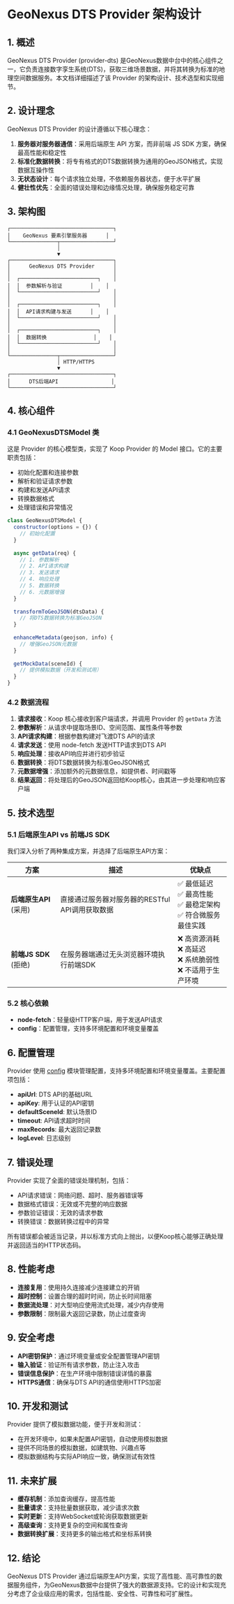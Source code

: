 # GeoNexus DTS Provider 架构设计

## 1. 概述

GeoNexus DTS Provider (provider-dts) 是GeoNexus数据中台中的核心组件之一，它负责连接数字孪生系统(DTS)，获取三维场景数据，并将其转换为标准的地理空间数据服务。本文档详细描述了该 Provider 的架构设计、技术选型和实现细节。

## 2. 设计理念

GeoNexus DTS Provider 的设计遵循以下核心理念：

1. **服务器对服务器通信**：采用后端原生 API 方案，而非前端 JS SDK 方案，确保最高性能和稳定性
2. **标准化数据转换**：将专有格式的DTS数据转换为通用的GeoJSON格式，实现数据互操作性
3. **无状态设计**：每个请求独立处理，不依赖服务器状态，便于水平扩展
4. **健壮性优先**：全面的错误处理和边缘情况处理，确保服务稳定可靠

## 3. 架构图

```
┌─────────────────────────────────┐
│    GeoNexus 要素引擎服务器      │
└───────────────┬─────────────────┘
                │
                ▼
┌─────────────────────────────────┐
│      GeoNexus DTS Provider      │
│                                 │
│  ┌─────────────────────────┐    │
│  │  参数解析与验证         │    │
│  └─────────────────────────┘    │
│                                 │
│  ┌─────────────────────────┐    │
│  │  API请求构建与发送      │    │
│  └─────────────────────────┘    │
│                                 │
│  ┌─────────────────────────┐    │
│  │  数据转换               │    │
│  └─────────────────────────┘    │
│                                 │
└───────────────┬─────────────────┘
                │ HTTP/HTTPS
                ▼
┌─────────────────────────────────┐
│      DTS后端API                 │
└─────────────────────────────────┘
```

## 4. 核心组件

### 4.1 GeoNexusDTSModel 类

这是 Provider 的核心模型类，实现了 Koop Provider 的 Model 接口。它的主要职责包括：

- 初始化配置和连接参数
- 解析和验证请求参数
- 构建和发送API请求
- 转换数据格式
- 处理错误和异常情况

```javascript
class GeoNexusDTSModel {
  constructor(options = {}) {
    // 初始化配置
  }
  
  async getData(req) {
    // 1. 参数解析
    // 2. API请求构建
    // 3. 发送请求
    // 4. 响应处理
    // 5. 数据转换
    // 6. 元数据增强
  }
  
  transformToGeoJSON(dtsData) {
    // 将DTS数据转换为标准GeoJSON
  }
  
  enhanceMetadata(geojson, info) {
    // 增强GeoJSON元数据
  }
  
  getMockData(sceneId) {
    // 提供模拟数据（开发和测试用）
  }
}
```

### 4.2 数据流程

1. **请求接收**：Koop 核心接收到客户端请求，并调用 Provider 的 `getData` 方法
2. **参数解析**：从请求中提取场景ID、空间范围、属性条件等参数
3. **API请求构建**：根据参数构建对飞渡DTS API的请求
4. **请求发送**：使用 node-fetch 发送HTTP请求到DTS API
5. **响应处理**：接收API响应并进行初步验证
6. **数据转换**：将DTS数据转换为标准GeoJSON格式
7. **元数据增强**：添加额外的元数据信息，如提供者、时间戳等
8. **结果返回**：将处理后的GeoJSON返回给Koop核心，由其进一步处理和响应客户端

## 5. 技术选型

### 5.1 后端原生API vs 前端JS SDK

我们深入分析了两种集成方案，并选择了后端原生API方案：

| 方案 | 描述 | 优缺点 |
|------|------|--------|
| **后端原生API** (采用) | 直接通过服务器对服务器的RESTful API调用获取数据 | ✅ 最低延迟<br>✅ 最高性能<br>✅ 最稳定架构<br>✅ 符合微服务最佳实践 |
| **前端JS SDK** (拒绝) | 在服务器端通过无头浏览器环境执行前端SDK | ❌ 高资源消耗<br>❌ 高延迟<br>❌ 系统脆弱性<br>❌ 不适用于生产环境 |

### 5.2 核心依赖

- **node-fetch**：轻量级HTTP客户端，用于发送API请求
- **config**：配置管理，支持多环境配置和环境变量覆盖

## 6. 配置管理

Provider 使用 [config](https://www.npmjs.com/package/config) 模块管理配置，支持多环境配置和环境变量覆盖。主要配置项包括：

- **apiUrl**: DTS API的基础URL
- **apiKey**: 用于认证的API密钥
- **defaultSceneId**: 默认场景ID
- **timeout**: API请求超时时间
- **maxRecords**: 最大返回记录数
- **logLevel**: 日志级别

## 7. 错误处理

Provider 实现了全面的错误处理机制，包括：

- API请求错误：网络问题、超时、服务器错误等
- 数据格式错误：无效或不完整的响应数据
- 参数验证错误：无效的请求参数
- 转换错误：数据转换过程中的异常

所有错误都会被适当记录，并以标准方式向上抛出，以便Koop核心能够正确处理并返回适当的HTTP状态码。

## 8. 性能考虑

- **连接复用**：使用持久连接减少连接建立的开销
- **超时控制**：设置合理的超时时间，防止长时间阻塞
- **数据流处理**：对大型响应使用流式处理，减少内存使用
- **参数限制**：限制最大返回记录数，防止过度查询

## 9. 安全考虑

- **API密钥保护**：通过环境变量或安全配置管理API密钥
- **输入验证**：验证所有请求参数，防止注入攻击
- **错误信息保护**：在生产环境中限制错误详情的暴露
- **HTTPS通信**：确保与DTS API的通信使用HTTPS加密

## 10. 开发和测试

Provider 提供了模拟数据功能，便于开发和测试：

- 在开发环境中，如果未配置API密钥，自动使用模拟数据
- 提供不同场景的模拟数据，如建筑物、兴趣点等
- 模拟数据结构与实际API响应一致，确保测试有效性

## 11. 未来扩展

- **缓存机制**：添加查询缓存，提高性能
- **批量请求**：支持批量数据获取，减少请求次数
- **实时更新**：支持WebSocket或轮询获取数据更新
- **高级查询**：支持更复杂的空间和属性查询
- **数据转换扩展**：支持更多的输出格式和坐标系转换

## 12. 结论

GeoNexus DTS Provider 通过后端原生API方案，实现了高性能、高可靠性的数据服务组件，为GeoNexus数据中台提供了强大的数据源支持。它的设计和实现充分考虑了企业级应用的需求，包括性能、安全性、可靠性和可扩展性。
